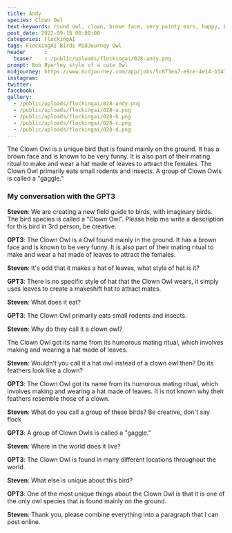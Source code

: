 ```yaml
---
title: Andy
species: Clown Owl
text-keywords: round owl, clown, brown face, very pointy ears, happy, bouncy, the males will wear a hat made of leaves, eats rodents, medium size, has 3 eggs a year, Mostly found on the ground of forested areas,
post_date: 2022-09-18 00:00:00
categories: FlockingAI
tags: FlockingAI Birds MidJourney Owl
header      :
  teaser    : /public/uploads/flockingai/028-andy.png
prompt: Bob Byerley style of a cute Owl
midjourney: https://www.midjourney.com/app/jobs/5c873ea7-e9ce-4e14-b341-933f5f25f053
instagram: 
twitter: 
facebook: 
gallery: 
  - /public/uploads/flockingai/028-andy.png
  - /public/uploads/flockingai/028-a.png
  - /public/uploads/flockingai/028-b.png
  - /public/uploads/flockingai/028-c.png
  - /public/uploads/flockingai/028-d.png
---
```


The Clown Owl is a unique bird that is found mainly on the ground. It has a brown face and is known to be very funny. It is also part of their mating ritual to make and wear a hat made of leaves to attract the females. The Clown Owl primarily eats small rodents and insects. A group of Clown Owls is called a "gaggle."

### My conversation with the GPT3

**Steven**: We are creating a new field guide to birds, with imaginary birds. The bird species is called a “Clown Owl”. Please help me write a description for this bird in 3rd person, be creative.

**GPT3**: The Clown Owl is a Owl found mainly in the ground. It has a brown face and is known to be very funny. It is also part of their mating ritual to make and wear a hat made of leaves to attract the females.

**Steven**: It's odd that it makes a hat of leaves, what style of hat is it?

**GPT3**: There is no specific style of hat that the Clown Owl wears, it simply uses leaves to create a makeshift hat to attract mates.

**Steven**: What does it eat?

**GPT3**: The Clown Owl primarily eats small rodents and insects.

**Steven**: Why do they call it a clown owl?

The Clown Owl got its name from its humorous mating ritual, which involves making and wearing a hat made of leaves.

**Steven**: Wouldn't you call it a hat owl instead of a clown owl then? Do its feathers look like a clown?

**GPT3**: The Clown Owl got its name from its humorous mating ritual, which involves making and wearing a hat made of leaves. It is not known why their feathers resemble those of a clown.

**Steven**: What do you call a group of these birds? Be creative, don't say flock

**GPT3**: A group of Clown Owls is called a "gaggle."

**Steven**: Where in the world does it live?

**GPT3**: The Clown Owl is found in many different locations throughout the world.

**Steven**: What else is unique about this bird?

**GPT3**: One of the most unique things about the Clown Owl is that it is one of the only owl species that is found mainly on the ground.

**Steven**: Thank you, please combine everything into a paragraph that I can post online.
